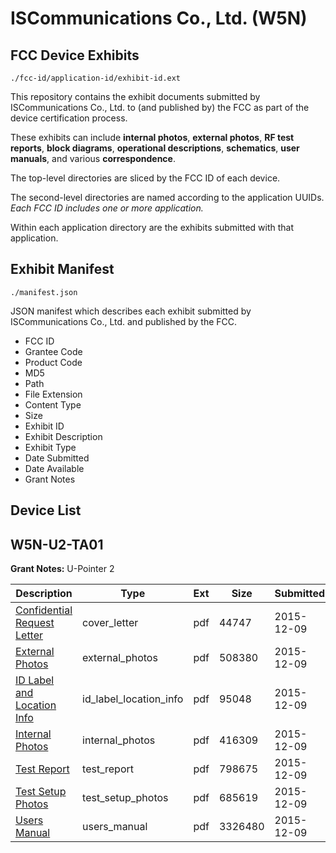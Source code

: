 # ISCommunications Co., Ltd. (W5N)
## FCC Device Exhibits

```
./fcc-id/application-id/exhibit-id.ext
```

This repository contains the exhibit documents submitted by ISCommunications Co., Ltd. to (and published by) the FCC as part of the device certification process.

These exhibits can include **internal photos**, **external photos**, **RF test reports**, **block diagrams**, **operational descriptions**, **schematics**, **user manuals**, and various **correspondence**.

The top-level directories are sliced by the FCC ID of each device.

The second-level directories are named according to the application UUIDs. *Each FCC ID includes one or more application.*

Within each application directory are the exhibits submitted with that application. 

## Exhibit Manifest

```
./manifest.json
```

JSON manifest which describes each exhibit submitted by ISCommunications Co., Ltd. and published by the FCC.

- FCC ID
- Grantee Code
- Product Code
- MD5
- Path
- File Extension
- Content Type
- Size
- Exhibit ID
- Exhibit Description
- Exhibit Type
- Date Submitted
- Date Available
- Grant Notes

## Device List
## W5N-U2-TA01
**Grant Notes:** U-Pointer 2

| Description | Type | Ext | Size | Submitted | Available |
| ----------- | ---- | --- | ---- | --------- | --------- |
| [Confidential Request Letter](W5N-U2-TA01/3d585409647fb77914cba3086b2a535c/2836958.pdf) | cover_letter | pdf | 44747 | 2015-12-09 | 2015-12-09 |
| [External Photos](W5N-U2-TA01/3d585409647fb77914cba3086b2a535c/2836962.pdf) | external_photos | pdf | 508380 | 2015-12-09 | 2016-06-04 |
| [ID Label and Location Info](W5N-U2-TA01/3d585409647fb77914cba3086b2a535c/2836965.pdf) | id_label_location_info | pdf | 95048 | 2015-12-09 | 2015-12-09 |
| [Internal Photos](W5N-U2-TA01/3d585409647fb77914cba3086b2a535c/2836966.pdf) | internal_photos | pdf | 416309 | 2015-12-09 | 2016-06-04 |
| [Test Report](W5N-U2-TA01/3d585409647fb77914cba3086b2a535c/2836968.pdf) | test_report | pdf | 798675 | 2015-12-09 | 2015-12-09 |
| [Test Setup Photos](W5N-U2-TA01/3d585409647fb77914cba3086b2a535c/2836969.pdf) | test_setup_photos | pdf | 685619 | 2015-12-09 | 2016-06-04 |
| [Users Manual](W5N-U2-TA01/3d585409647fb77914cba3086b2a535c/2836971.pdf) | users_manual | pdf | 3326480 | 2015-12-09 | 2016-06-04 |
